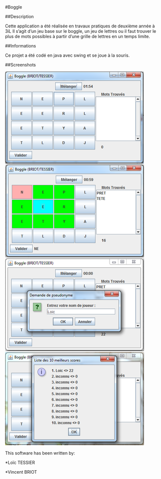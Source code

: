 #Boggle

##Description

Cette application a été réalisée en travaux pratiques de deuxième année à 3iL
Il s’agit d’un jeu base sur le boggle, un jeu de lettres ou il faut trouver le plus de mots possibles à partir d’une grille de lettres en un temps limite. 

##Informations

Ce projet a été codé en java avec swing et se joue à la souris.

##Screenshots

![screenshot](doc/capture_jeu1.png)
![screenshot](doc/capture_jeu2.png)
![screenshot](doc/capture_jeu3.png)
![screenshot](doc/capture_jeu4.png)

This software has been written by:

*Loïc TESSIER 

*Vincent BRIOT
